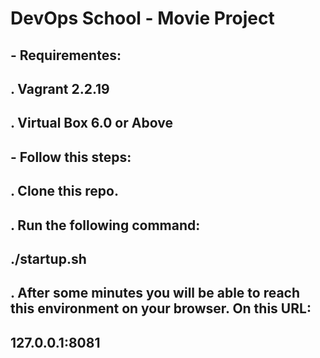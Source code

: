 # DevOps School - Movie Project 

## - Requirementes:
##  . Vagrant 2.2.19
##  . Virtual Box 6.0 or Above

## - Follow this steps:
##  . Clone this repo.
##  . Run the following command:
##     ./startup.sh
##  . After some minutes you will be able to reach this environment on your browser. On this URL:
##     127.0.0.1:8081
